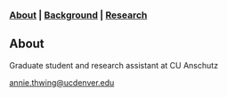 ### [About](https://athwing.github.io)  |  [Background](https://athwing.github.io/background) |  [Research](https://athwing.github.io/research)


## About

Graduate student and research assistant at CU Anschutz

<annie.thwing@ucdenver.edu>
